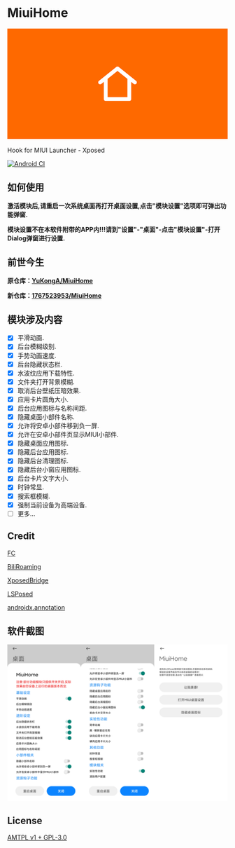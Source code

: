 # MiuiHome

![Launcher](https://github.com/1767523953/MiuiHome/blob/main/Pic/Launcher.png)

Hook for MIUI Launcher - Xposed

[![Android CI](https://github.com/1767523953/MiuiHome/actions/workflows/main.yml/badge.svg)](https://github.com/1767523953/MiuiHome/actions/workflows/main.yml)

## 如何使用

__激活模块后,请重启一次系统桌面再打开桌面设置,点击"模块设置"选项即可弹出功能弹窗.__

__模块设置不在本软件附带的APP内!!!请到"设置"-"桌面"-点击"模块设置"-打开Dialog弹窗进行设置.__

## 前世今生

__原仓库：[YuKongA/MiuiHome](https://github.com/YuKongA/MiuiHome)__

__新仓库：[1767523953/MiuiHome](https://github.com/1767523953/MiuiHome)__

## 模块涉及内容

- [x] 平滑动画.
- [x] 后台模糊级别.
- [x] 手势动画速度.
- [x] 后台隐藏状态栏.
- [x] 水波纹应用下载特性.
- [x] 文件夹打开背景模糊.
- [x] 取消后台壁纸压暗效果.
- [x] 应用卡片圆角大小.
- [x] 后台应用图标与名称间距.
- [x] 隐藏桌面小部件名称.
- [x] 允许将安卓小部件移到负一屏.
- [x] 允许在安卓小部件页显示MIUI小部件.
- [x] 隐藏桌面应用图标.
- [x] 隐藏后台应用图标.
- [x] 隐藏后台清理图标.
- [x] 隐藏后台小窗应用图标.
- [x] 后台卡片文字大小.
- [x] 时钟常显.
- [x] 搜索框模糊.
- [x] 强制当前设备为高端设备.
- [ ] 更多...

## Credit

[FC](https://github.com/ejiaogl/FuckCoolapk)

[BiliRoaming](https://github.com/yujincheng08/BiliRoaming/blob/master/LICENSE)

[XposedBridge](https://github.com/rovo89/XposedBridge)

[LSPosed](https://github.com/LSPosed/LSPosed)

[androidx.annotation](https://android.googlesource.com/platform/frameworks/support/+/androidx-master-dev/annotation/annotation/)

## 软件截图

![Screenshot](https://github.com/1767523953/MiuiHome/blob/main/Pic/Screenshot.png)

## License

[AMTPL v1 + GPL-3.0](LICENSE)
